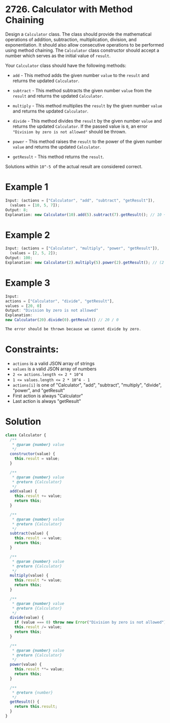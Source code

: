 # 2726. Calculator with Method Chaining

Design a `Calculator` class. The class should provide the mathematical operations of addition, subtraction, multiplication, division, and exponentiation. It should also allow consecutive operations to be performed using method chaining. The `Calculator` class constructor should accept a number which serves as the initial value of `result`.

Your `Calculator` class should have the following methods:

- `add` - This method adds the given number `value` to the `result` and returns the updated `Calculator`.

- `subtract` - This method subtracts the given number `value` from the `result` and returns the updated `Calculator`.

- `multiply` - This method multiplies the `result` by the given number `value` and returns the updated `Calculator`.

- `divide` - This method divides the `result` by the given number `value` and returns the updated `Calculator`. If the passed value is `0`, an error `"Division by zero is not allowed"` should be thrown.

- `power` - This method raises the `result` to the power of the given number `value` and returns the updated `Calculator`.

- `getResult` - This method returns the `result`.

Solutions within `10^-5 `of the actual result are considered correct.

# Example 1

```js
Input: (actions = ["Calculator", "add", "subtract", "getResult"]),
  (values = [10, 5, 7]);
Output: 8;
Explanation: new Calculator(10).add(5).subtract(7).getResult(); // 10 + 5 - 7 = 8
```

# Example 2

```js
Input: (actions = ["Calculator", "multiply", "power", "getResult"]),
  (values = [2, 5, 2]);
Output: 100;
Explanation: new Calculator(2).multiply(5).power(2).getResult(); // (2 * 5) ^ 2 = 100
```

# Example 3

```js
Input:
actions = ["Calculator", "divide", "getResult"],
values = [20, 0]
Output: "Division by zero is not allowed"
Explanation:
new Calculator(20).divide(0).getResult() // 20 / 0

The error should be thrown because we cannot divide by zero.
```

# Constraints:

- `actions` is a valid JSON array of strings
- `values` is a valid JSON array of numbers
- `2 <= actions.length <= 2 * 10^4`
- `1 <= values.length <= 2 * 10^4 - 1`
- `actions[i]` is one of "Calculator", "add", "subtract", "multiply", "divide", "power", and "getResult"
- First action is always "Calculator"
- Last action is always "getResult"

# Solution

```js
class Calculator {
  /**
   * @param {number} value
   */
  constructor(value) {
    this.result = value;
  }

  /**
   * @param {number} value
   * @return {Calculator}
   */
  add(value) {
    this.result += value;
    return this;
  }

  /**
   * @param {number} value
   * @return {Calculator}
   */
  subtract(value) {
    this.result -= value;
    return this;
  }

  /**
   * @param {number} value
   * @return {Calculator}
   */
  multiply(value) {
    this.result *= value;
    return this;
  }

  /**
   * @param {number} value
   * @return {Calculator}
   */
  divide(value) {
    if (value === 0) throw new Error("Division by zero is not allowed");
    this.result /= value;
    return this;
  }

  /**
   * @param {number} value
   * @return {Calculator}
   */
  power(value) {
    this.result **= value;
    return this;
  }

  /**
   * @return {number}
   */
  getResult() {
    return this.result;
  }
}
```
